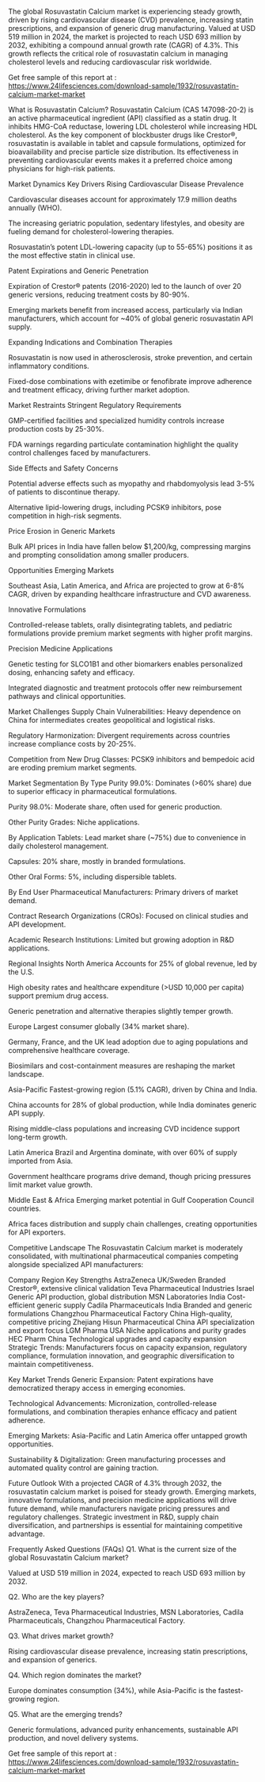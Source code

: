  The global Rosuvastatin Calcium market is experiencing steady growth, driven by rising cardiovascular disease (CVD) prevalence, increasing statin prescriptions, and expansion of generic drug manufacturing. Valued at USD 519 million in 2024, the market is projected to reach USD 693 million by 2032, exhibiting a compound annual growth rate (CAGR) of 4.3%. This growth reflects the critical role of rosuvastatin calcium in managing cholesterol levels and reducing cardiovascular risk worldwide.

Get free sample of this report at :   https://www.24lifesciences.com/download-sample/1932/rosuvastatin-calcium-market-market 

What is Rosuvastatin Calcium?
Rosuvastatin Calcium (CAS 147098-20-2) is an active pharmaceutical ingredient (API) classified as a statin drug. It inhibits HMG-CoA reductase, lowering LDL cholesterol while increasing HDL cholesterol. As the key component of blockbuster drugs like Crestor®, rosuvastatin is available in tablet and capsule formulations, optimized for bioavailability and precise particle size distribution. Its effectiveness in preventing cardiovascular events makes it a preferred choice among physicians for high-risk patients.

Market Dynamics
Key Drivers
Rising Cardiovascular Disease Prevalence

Cardiovascular diseases account for approximately 17.9 million deaths annually (WHO).

The increasing geriatric population, sedentary lifestyles, and obesity are fueling demand for cholesterol-lowering therapies.

Rosuvastatin’s potent LDL-lowering capacity (up to 55-65%) positions it as the most effective statin in clinical use.

Patent Expirations and Generic Penetration

Expiration of Crestor® patents (2016-2020) led to the launch of over 20 generic versions, reducing treatment costs by 80-90%.

Emerging markets benefit from increased access, particularly via Indian manufacturers, which account for ~40% of global generic rosuvastatin API supply.

Expanding Indications and Combination Therapies

Rosuvastatin is now used in atherosclerosis, stroke prevention, and certain inflammatory conditions.

Fixed-dose combinations with ezetimibe or fenofibrate improve adherence and treatment efficacy, driving further market adoption.

Market Restraints
Stringent Regulatory Requirements

GMP-certified facilities and specialized humidity controls increase production costs by 25-30%.

FDA warnings regarding particulate contamination highlight the quality control challenges faced by manufacturers.

Side Effects and Safety Concerns

Potential adverse effects such as myopathy and rhabdomyolysis lead 3-5% of patients to discontinue therapy.

Alternative lipid-lowering drugs, including PCSK9 inhibitors, pose competition in high-risk segments.

Price Erosion in Generic Markets

Bulk API prices in India have fallen below $1,200/kg, compressing margins and prompting consolidation among smaller producers.

Opportunities
Emerging Markets

Southeast Asia, Latin America, and Africa are projected to grow at 6-8% CAGR, driven by expanding healthcare infrastructure and CVD awareness.

Innovative Formulations

Controlled-release tablets, orally disintegrating tablets, and pediatric formulations provide premium market segments with higher profit margins.

Precision Medicine Applications

Genetic testing for SLCO1B1 and other biomarkers enables personalized dosing, enhancing safety and efficacy.

Integrated diagnostic and treatment protocols offer new reimbursement pathways and clinical opportunities.

Market Challenges
Supply Chain Vulnerabilities: Heavy dependence on China for intermediates creates geopolitical and logistical risks.

Regulatory Harmonization: Divergent requirements across countries increase compliance costs by 20-25%.

Competition from New Drug Classes: PCSK9 inhibitors and bempedoic acid are eroding premium market segments.

Market Segmentation
By Type
Purity 99.0%: Dominates (>60% share) due to superior efficacy in pharmaceutical formulations.

Purity 98.0%: Moderate share, often used for generic production.

Other Purity Grades: Niche applications.

By Application
Tablets: Lead market share (~75%) due to convenience in daily cholesterol management.

Capsules: 20% share, mostly in branded formulations.

Other Oral Forms: 5%, including dispersible tablets.

By End User
Pharmaceutical Manufacturers: Primary drivers of market demand.

Contract Research Organizations (CROs): Focused on clinical studies and API development.

Academic Research Institutions: Limited but growing adoption in R&D applications.

Regional Insights
North America
Accounts for 25% of global revenue, led by the U.S.

High obesity rates and healthcare expenditure (>USD 10,000 per capita) support premium drug access.

Generic penetration and alternative therapies slightly temper growth.

Europe
Largest consumer globally (34% market share).

Germany, France, and the UK lead adoption due to aging populations and comprehensive healthcare coverage.

Biosimilars and cost-containment measures are reshaping the market landscape.

Asia-Pacific
Fastest-growing region (5.1% CAGR), driven by China and India.

China accounts for 28% of global production, while India dominates generic API supply.

Rising middle-class populations and increasing CVD incidence support long-term growth.

Latin America
Brazil and Argentina dominate, with over 60% of supply imported from Asia.

Government healthcare programs drive demand, though pricing pressures limit market value growth.

Middle East & Africa
Emerging market potential in Gulf Cooperation Council countries.

Africa faces distribution and supply chain challenges, creating opportunities for API exporters.

Competitive Landscape
The Rosuvastatin Calcium market is moderately consolidated, with multinational pharmaceutical companies competing alongside specialized API manufacturers:

Company	Region	Key Strengths
AstraZeneca	UK/Sweden	Branded Crestor®, extensive clinical validation
Teva Pharmaceutical Industries	Israel	Generic API production, global distribution
MSN Laboratories	India	Cost-efficient generic supply
Cadila Pharmaceuticals	India	Branded and generic formulations
Changzhou Pharmaceutical Factory	China	High-quality, competitive pricing
Zhejiang Hisun Pharmaceutical	China	API specialization and export focus
LGM Pharma	USA	Niche applications and purity grades
HEC Pharm	China	Technological upgrades and capacity expansion
Strategic Trends: Manufacturers focus on capacity expansion, regulatory compliance, formulation innovation, and geographic diversification to maintain competitiveness.

Key Market Trends
Generic Expansion: Patent expirations have democratized therapy access in emerging economies.

Technological Advancements: Micronization, controlled-release formulations, and combination therapies enhance efficacy and patient adherence.

Emerging Markets: Asia-Pacific and Latin America offer untapped growth opportunities.

Sustainability & Digitalization: Green manufacturing processes and automated quality control are gaining traction.

Future Outlook
With a projected CAGR of 4.3% through 2032, the rosuvastatin calcium market is poised for steady growth. Emerging markets, innovative formulations, and precision medicine applications will drive future demand, while manufacturers navigate pricing pressures and regulatory challenges. Strategic investment in R&D, supply chain diversification, and partnerships is essential for maintaining competitive advantage.

Frequently Asked Questions (FAQs)
Q1. What is the current size of the global Rosuvastatin Calcium market?

Valued at USD 519 million in 2024, expected to reach USD 693 million by 2032.

Q2. Who are the key players?

AstraZeneca, Teva Pharmaceutical Industries, MSN Laboratories, Cadila Pharmaceuticals, Changzhou Pharmaceutical Factory.

Q3. What drives market growth?

Rising cardiovascular disease prevalence, increasing statin prescriptions, and expansion of generics.

Q4. Which region dominates the market?

Europe dominates consumption (34%), while Asia-Pacific is the fastest-growing region.

Q5. What are the emerging trends?

Generic formulations, advanced purity enhancements, sustainable API production, and novel delivery systems.

Get free sample of this report at :   https://www.24lifesciences.com/download-sample/1932/rosuvastatin-calcium-market-market 
